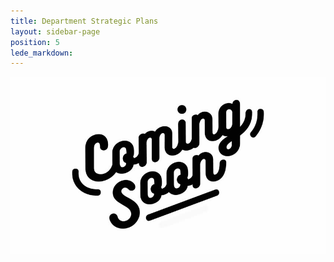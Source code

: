 ```yaml
---
title: Department Strategic Plans
layout: sidebar-page
position: 5
lede_markdown:
---
```

![Coming Soon](/assets/img/coming-soon.jpg)
